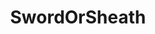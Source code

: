 ---
title: SwordOrSheath
crosslinks:
- Androgynoushotties
- roastme
- RoastMe
- MylifeSuxNow
- twinks
- Justfuckmyshitup
- VXJunkies
- DarkAngels
- UnexpectedHamilton
- nocontext
- StardustCrusaders
- surrealmemes
- uglyduckling
- funny
- juxtaposition
- FierceFlow
- OnePunchMan
- traps
- FinalFantasy
---